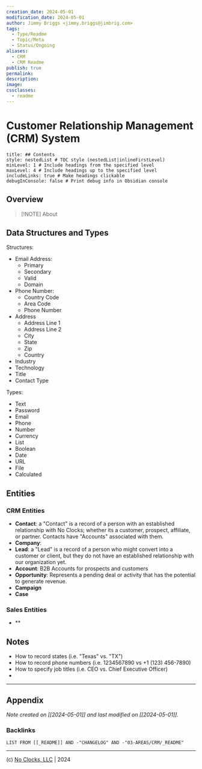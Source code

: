 ```yaml
---
creation_date: 2024-05-01
modification_date: 2024-05-01
author: Jimmy Briggs <jimmy.briggs@jimbrig.com>
tags:
  - Type/Readme
  - Topic/Meta
  - Status/Ongoing
aliases:
  - CRM
  - CRM Readme
publish: true
permalink:
description:
image:
cssclasses:
  - readme
---
```



# Customer Relationship Management (CRM) System

```table-of-contents
title: ## Contents 
style: nestedList # TOC style (nestedList|inlineFirstLevel)
minLevel: 1 # Include headings from the specified level
maxLevel: 4 # Include headings up to the specified level
includeLinks: true # Make headings clickable
debugInConsole: false # Print debug info in Obsidian console
```

## Overview

> [!NOTE] About

## Data Structures and Types

Structures:

- Email Address:
	- Primary
	- Secondary
	- Valid
	- Domain
- Phone Number:
	- Country Code
	- Area Code
	- Phone Number
- Address
	- Address Line 1
	- Address Line 2
	- City
	- State
	- Zip
	- Country
- Industry
- Technology
- Title
- Contact Type


Types:

- Text
- Password
- Email
- Phone
- Number
- Currency
- List
- Boolean
- Date
- URL
- File
- Calculated

## Entities

### CRM Entities

- **Contact**: a "Contact" is a record of a person with an established relationship with No Clocks; whether its a customer, prospect, affiliate, or partner. Contacts have "Accounts" associated with them.
- **Company**:
- **Lead**: a "Lead" is a record of a person who might convert into a customer or client, but they do not have an established relationship with our organization yet.
- **Account**: B2B Accounts for prospects and customers
- **Opportunity**: Represents a pending deal or activity that has the potential to generate revenue.
- **Campaign**
- **Case**

### Sales Entities

- **

## Notes

- How to record states (i.e. "Texas" vs. "TX")
- How to record phone numbers (i.e. 1234567890 vs +1 (123) 456-7890)
- How to specify job titles (i.e. CEO vs. Chief Executive Officer)
- 

***

## Appendix

*Note created on [[2024-05-01]] and last modified on [[2024-05-01]].*

### Backlinks

```dataview
LIST FROM [[_README]] AND -"CHANGELOG" AND -"03-AREAS/CRM/_README"
```

***

(c) [No Clocks, LLC](https://github.com/noclocks) | 2024